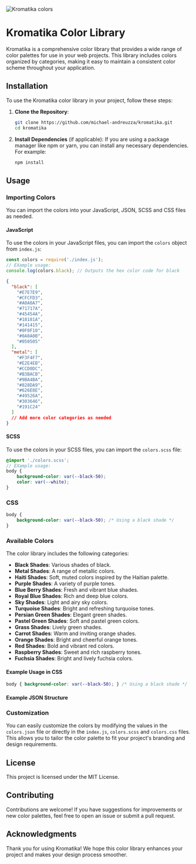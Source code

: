 ![Kromatika colors](https://github.com/michael-andreuzza/kromatika/blob/main/kromatika.png?raw=true)
# Kromatika Color Library

Kromatika is a comprehensive color library that provides a wide range of color palettes for use in your web projects. This library includes colors organized by categories, making it easy to maintain a consistent color scheme throughout your application.

## Installation

To use the Kromatika color library in your project, follow these steps:

1. **Clone the Repository**:
   ```bash
   git clone https://github.com/michael-andreuzza/kromatika.git
   cd kromatika
   ```

2. **Install Dependencies** (if applicable):
   If you are using a package manager like npm or yarn, you can install any necessary dependencies. For example:
   ```bash
   npm install
   ```

## Usage

### Importing Colors

You can import the colors into your JavaScript, JSON, SCSS and CSS files as needed.

#### JavaScript

To use the colors in your JavaScript files, you can import the `colors` object from `index.js`:
```js
const colors = require('./index.js');
// EXample usage:
console.log(colors.black); // Outputs the hex color code for black
```
```json
{
  "black": [
    "#E7E7E9",
    "#CFCFD3",
    "#A0A0A7",
    "#71717A",
    "#45454A",
    "#18181A",
    "#141415",
    "#0F0F10",
    "#0A0A0B",
    "#050505"
  ],
  "metal": [
    "#F3F4F7",
    "#E2E4EB",
    "#CCD0DC",
    "#B3BACB",
    "#9BA4BA",
    "#828DA9",
    "#626E8E",
    "#49526A",
    "#303646",
    "#191C24"
  ]
  // Add more color categories as needed
}
```

#### SCSS

To use the colors in your SCSS files, you can import the `colors.scss` file:
```scss
@import './colors.scss';
// EXample usage:
body {
    background-color: var(--black-50);
    color: var(--white);
}
```

### CSS
```css
body {
    background-color: var(--black-50); /* Using a black shade */
}
```


### Available Colors

The color library includes the following categories:

- **Black Shades**: Various shades of black.
- **Metal Shades**: A range of metallic colors.
- **Haiti Shades**: Soft, muted colors inspired by the Haitian palette.
- **Purple Shades**: A variety of purple tones.
- **Blue Berry Shades**: Fresh and vibrant blue shades.
- **Royal Blue Shades**: Rich and deep blue colors.
- **Sky Shades**: Light and airy sky colors.
- **Turquoise Shades**: Bright and refreshing turquoise tones.
- **Persian Green Shades**: Elegant green shades.
- **Pastel Green Shades**: Soft and pastel green colors.
- **Grass Shades**: Lively green shades.
- **Carrot Shades**: Warm and inviting orange shades.
- **Orange Shades**: Bright and cheerful orange tones.
- **Red Shades**: Bold and vibrant red colors.
- **Raspberry Shades**: Sweet and rich raspberry tones.
- **Fuchsia Shades**: Bright and lively fuchsia colors.

#### Example Usage in CSS

```css
body { background-color: var(--black-50); } /* Using a black shade */
```

#### Example JSON Structure



### Customization

You can easily customize the colors by modifying the values in the `colors.json` file or directly in the `index.js`, `colors.scss` and `colors.css` files.
This allows you to tailor the color palette to fit your project's branding and design requirements.

## License

This project is licensed under the MIT License.

## Contributing

Contributions are welcome! If you have suggestions for improvements or new color palettes, feel free to open an issue or submit a pull request.

## Acknowledgments

Thank you for using Kromatika! We hope this color library enhances your project and makes your design process smoother.